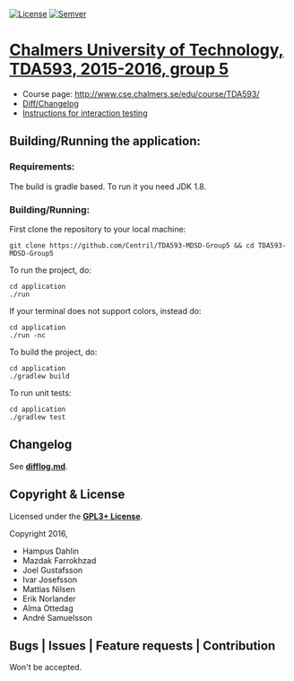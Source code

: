 [![License]][url: License] [![Semver]][url: Semver]
# [Chalmers University of Technology, TDA593, 2015-2016, group 5]

+ Course page: http://www.cse.chalmers.se/edu/course/TDA593/
+ [Diff/Changelog][difflog.md]
+ [Instructions for interaction testing](interaction-testing.md)

## Building/Running the application:

### Requirements:

The build is gradle based.
To run it you need JDK 1.8.

### Building/Running:

First clone the repository to your local machine:

```shell
git clone https://github.com/Centril/TDA593-MDSD-Group5 && cd TDA593-MDSD-Group5
```

To run the project, do:

```shell
cd application
./run
```

If your terminal does not support colors, instead do:

```shell
cd application
./run -nc
```

To build the project, do:

```shell
cd application
./gradlew build
```

To run unit tests:

```shell
cd application
./gradlew test
```

## Changelog

See **[difflog.md]**.

## Copyright & License

Licensed under the **[GPL3+ License]**.

Copyright 2016,
+ Hampus Dahlin
+ Mazdak Farrokhzad
+ Joel Gustafsson
+ Ivar Josefsson
+ Mattias Nilsen
+ Erik Norlander
+ Alma Ottedag
+ André Samuelsson

## Bugs | Issues | Feature requests | Contribution

Won't be accepted.

<!-- references -->

[License]: http://img.shields.io/badge/license-GPL_3+-blue.svg?style=flat
[url: License]: LICENSE.md
[Semver]: http://img.shields.io/badge/semver-2.0.0-blue.svg?style=flat
[url: Semver]: http://semver.org/spec/v2.0.0.html

[Chalmers University of Technology, TDA593, 2015-2016, group 5]: https://github.com/Centril/TDA593-MDSD-Group5

[difflog.md]: difflog.md
[GPL3+ License]: LICENSE.md

<!-- references -->